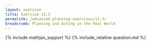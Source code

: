 ```yaml
---
layout: exercise
title: Exercise 11.3
permalink: /advanced-planning-exercises/11-3/
breadcrumb: Planning and Acting in the Real World
---
```


{% include mathjax_support %}
{% include_relative question.md %}
